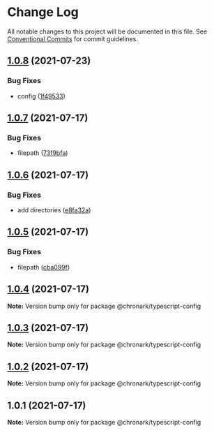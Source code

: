 # Change Log

All notable changes to this project will be documented in this file.
See [Conventional Commits](https://conventionalcommits.org) for commit guidelines.

## [1.0.8](https://github.com/chronark/shared/compare/@chronark/typescript-config@1.0.7...@chronark/typescript-config@1.0.8) (2021-07-23)


### Bug Fixes

* config ([1f49533](https://github.com/chronark/shared/commit/1f49533208af2138500d4e485520904d6432169b))





## [1.0.7](https://github.com/chronark/shared/compare/@chronark/typescript-config@1.0.6...@chronark/typescript-config@1.0.7) (2021-07-17)

### Bug Fixes

- filepath ([73f9bfa](https://github.com/chronark/shared/commit/73f9bfac7eedf5a66ada2a1d34358b297000a529))

## [1.0.6](https://github.com/chronark/shared/compare/@chronark/typescript-config@1.0.5...@chronark/typescript-config@1.0.6) (2021-07-17)

### Bug Fixes

- add directories ([e8fa32a](https://github.com/chronark/shared/commit/e8fa32a9a5d76ab28cb5742a026df1f0ecbb7153))

## [1.0.5](https://github.com/chronark/shared/compare/@chronark/typescript-config@1.0.4...@chronark/typescript-config@1.0.5) (2021-07-17)

### Bug Fixes

- filepath ([cba099f](https://github.com/chronark/shared/commit/cba099faf1d55920f1fa45fcc3122df1d506c028))

## [1.0.4](https://github.com/chronark/shared/compare/@chronark/typescript-config@1.0.3...@chronark/typescript-config@1.0.4) (2021-07-17)

**Note:** Version bump only for package @chronark/typescript-config

## [1.0.3](https://github.com/chronark/shared/compare/@chronark/typescript-config@1.0.1...@chronark/typescript-config@1.0.3) (2021-07-17)

**Note:** Version bump only for package @chronark/typescript-config

## [1.0.2](https://github.com/chronark/shared/compare/@chronark/typescript-config@1.0.1...@chronark/typescript-config@1.0.2) (2021-07-17)

**Note:** Version bump only for package @chronark/typescript-config

## 1.0.1 (2021-07-17)

**Note:** Version bump only for package @chronark/typescript-config
